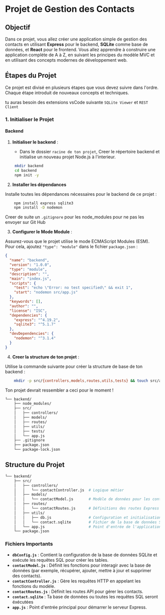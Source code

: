# Projet de Gestion des Contacts

## Objectif

Dans ce projet, vous allez créer une application simple de gestion des contacts en utilisant **Express** pour le backend, **SQLite** comme base de données, et **React** pour le frontend. Vous allez apprendre à construire une application complète de A à Z, en suivant les principes du modèle MVC et en utilisant des concepts modernes de développement web.

## Étapes du Projet

Ce projet est divisé en plusieurs étapes que vous devez suivre dans l'ordre. Chaque étape introduit de nouveaux concepts et techniques.

tu auras besoin des extensions vsCode suivante `SQLite Viewer` et `REST Client`

### 1. Initialiser le Projet

#### Backend

1. **Initialiser le backend** :
   - Dans le dossier `racine de ton projet`, Creer le répertoire backend et initialise un nouveau projet Node.js à l'interieur.

   ```bash
    mkdir backend
    cd backend
    npm init -y
   ```

2. **Installer les dépendances**

Installe toutes les dépendances nécessaires pour le backend de ce projet :

```bash
    npm install express sqlite3
    npm install -D nodemon
```

Creer de suite un `.gitignore` pour les node_modules pour ne pas les envoyer sur Git Hub

3. **Configurer le Mode Module** :

Assurez-vous que le projet utilise le mode ECMAScript Modules (ESM). Pour cela, ajoutez `"type": "module"` dans le fichier `package.json` :

```json
{
  "name": "backend",
  "version": "1.0.0",
  "type": "module",
  "description": "",
  "main": "index.js",
  "scripts": {
    "test": "echo \"Error: no test specified\" && exit 1",
    "start": "nodemon src/app.js"
  },
  "keywords": [],
  "author": "",
  "license": "ISC",
  "dependencies": {
    "express": "^4.19.2",
    "sqlite3": "^5.1.7"
  },
  "devDependencies": {
    "nodemon": "^3.1.4"
  }
}
```

4. **Creer la structure de ton projet** :

Utilise la commande suivante pour créer la structure de base de ton backend :


```bash
    mkdir -p src/{controllers,models,routes,utils,tests} && touch src/app.js
```

Ton projet devrait ressembler a ceci pour le moment ! 

```bash
└── backend/
    ├── node_modules/
    ├── src/
    │   ├── controllers/ 
    │   ├── models/       
    │   ├── routes/   
    │   ├── utils/         
    │   ├── tests/        
    │   └── app.js    
    ├── .gitignore               
    ├── package.json
    └── package-lock.json
```







## Structure du Projet

```bash
└── backend/
    ├── src/
    │   ├── controllers/
    │   │   └── contactController.js  # Logique métier
    │   ├── models/
    │   │   └── contactModel.js       # Modèle de données pour les contacts
    │   ├── routes/
    │   │   └── contactRoutes.js      # Définitions des routes Express
    │   ├── utils/
    │   │   ├── db.js                 # Configuration et initialisation de la base de données
    │   │   └── contact.sqlite        # Fichier de la base de données SQLite
    │   └── app.js                    # Point d'entrée de l'application
    └── package.json
```

### Fichiers Importants

- **`dbConfig.js`** : Contient la configuration de la base de données SQLite et exécute les requêtes SQL pour créer les tables.
- **`contactModel.js`** : Définit les fonctions pour interagir avec la base de données (par exemple, récupérer, ajouter, mettre à jour et supprimer des contacts).
- **`contactController.js`** : Gère les requêtes HTTP en appelant les fonctions du modèle.
- **`contactRoutes.js`** : Définit les routes API pour gérer les contacts.
- **`contact.sqlite`** : Ta base de données ou toutes les requêtes SQL seront éxécutées
- **`app.js`** : Point d'entrée principal pour démarrer le serveur Express.




